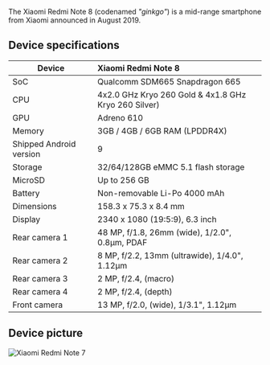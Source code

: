 The Xiaomi Redmi Note 8 (codenamed _"ginkgo"_) is a mid-range smartphone from Xiaomi announced in August 2019.

## Device specifications

| Device                  | Xiaomi Redmi Note 8                                         |
| ----------------------- | :---------------------------------------------------------- |
| SoC                     | Qualcomm SDM665 Snapdragon 665                              |
| CPU                     | 4x2.0 GHz Kryo 260 Gold & 4x1.8 GHz Kryo 260 Silver)        |
| GPU                     | Adreno 610                                                  |
| Memory                  | 3GB / 4GB / 6GB RAM (LPDDR4X)                               |
| Shipped Android version | 9                                                           |
| Storage                 | 32/64/128GB eMMC 5.1 flash storage                          |
| MicroSD                 | Up to 256 GB                                                |
| Battery                 | Non-removable Li-Po 4000 mAh                                |
| Dimensions              | 158.3 x 75.3 x 8.4 mm                                       |
| Display                 | 2340 x 1080 (19:5:9), 6.3 inch                              |
| Rear camera 1           | 48 MP, f/1.8, 26mm (wide), 1/2.0", 0.8µm, PDAF              |
| Rear camera 2           | 8 MP, f/2.2, 13mm (ultrawide), 1/4.0", 1.12µm               |
| Rear camera 3           | 2 MP, f/2.4, (macro)                                        |
| Rear camera 4           | 2 MP, f/2.4, (depth)                                        |
| Front camera            | 13 MP, f/2.0, (wide), 1/3.1", 1.12µm                        |


## Device picture

![Xiaomi Redmi Note 7](https://camo.githubusercontent.com/8b04ceed5bee942bde0ac99d02c3e6e7166887a1/68747470733a2f2f692e696d6775722e636f6d2f326774786b33582e6a7067)
